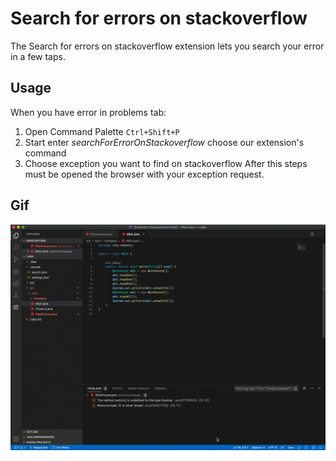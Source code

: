 # Search for errors on stackoverflow 
The Search for errors on stackoverflow extension lets you search your error in a few taps.
## Usage
When you have error in problems tab:
1. Open Command Palette `Ctrl+Shift+P`
2. Start enter *searchForErrorOnStackoverflow* сhoose our extension's command
3. Choose exception you want to find on stackoverflow
After this steps must be opened the browser with your exception request.
## Gif
![](https://github.com/kinoooshnik/vs_plugin_search_for_errors_on_stackoverflow/blob/develop/Demo.gif)
